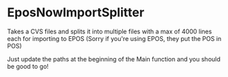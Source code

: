 # EposNowImportSplitter
Takes a CVS files and splits it into multiple files with a max of 4000 lines each for importing to EPOS (Sorry if you're using EPOS, they put the POS in POS)

Just update the paths at the beginning of the Main function and you should be good to go!
